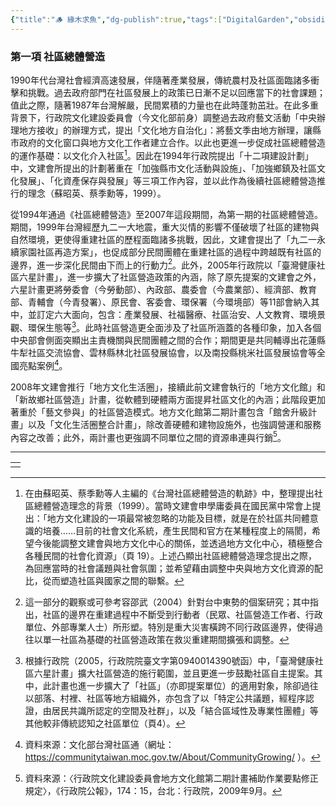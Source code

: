 ```yaml
---
{"title":"🪵 緣木求魚","dg-publish":true,"tags":["DigitalGarden","obsidian","self_learing","website_design","🎯學習歷程檔案"],"type":["🎯學習歷程檔案"],"permalink":"///","dgPassFrontmatter":true,"noteIcon":"","created":"2025-05-05T19:13:04.973+08:00","updated":"2025-05-05T19:47:16.461+08:00"}
---
```





### 第一項 社區總體營造


1990年代台灣社會經濟高速發展，伴隨著產業發展，傳統農村及社區面臨諸多衝擊和挑戰。過去政府部門在社區發展上的政策已日漸不足以回應當下的社會課題；值此之際，隨著1987年台灣解嚴，民間累積的力量也在此時蓬勃茁壯。在此多重背景下，行政院文化建設委員會（今文化部前身）調整過去政府藝文活動「中央辦理地方接收」的辦理方式，提出「文化地方自治化」：將藝文季由地方辦理，讓縣市政府的文化窗口與地方文化工作者建立合作。以此也更進一步促成社區總體營造的運作基礎：以文化介入社區[^1]。因此在1994年行政院提出「十二項建設計劃」中，文建會所提出的計劃著重在「加強縣市文化活動與設施」、「加強鄉鎮及社區文化發展」、「化資產保存與發展」等三項工作內容，並以此作為後續社區總體營造推行的理念（蘇昭英、蔡季勳等，1999）。

從1994年通過《社區總體營造》至2007年這段期間，為第一期的社區總體營造。期間，1999年台灣經歷九二一大地震，重大災情的影響不僅破壞了社區的建物與自然環境，更使得重建社區的歷程面臨諸多挑戰，因此，文建會提出了「九二一永續家園社區再造方案」，也促成部分民間團體在重建社區的過程中跨越既有社區的邊界，進一步深化民間由下而上的行動力[^2]。此外，2005年行政院以「臺灣健康社區六星計畫」，進一步擴大了社區營造政策的內涵，除了原先提案的文建會之外，六星計畫更將勞委會（今勞動部）、內政部、農委會（今農業部）、經濟部、教育部、青輔會（今青發署）、原民會、客委會、環保署（今環境部）等11部會納入其中，並訂定六大面向，包含：產業發展、社福醫療、社區治安、人文教育、環境景觀、環保生態等[^3]。此時社區營造更全面涉及了社區所涵蓋的各種印象，加入各個中央部會側面突顯出主責機關與民間團體之間的合作；期間更是共同輔導出花蓮縣牛犁社區交流協會、雲林縣林北社區發展協會，以及南投縣桃米社區發展協會等全國亮點案例[^4]。

2008年文建會推行「地方文化生活圈」，接續此前文建會執行的「地方文化館」和「新故鄉社區營造」計畫，從軟體到硬體兩方面提昇社區文化的內涵；此階段更加著重於「藝文參與」的社區營造模式。地方文化館第二期計畫包含「館舍升級計畫」以及「文化生活圈整合計畫」，除改善硬體和建物設施外，也強調營運和服務內容之改善；此外，兩計畫也更強調不同單位之間的資源串連與行銷[^5]。


---





[^1]: 在由蘇昭英、蔡季勳等人主編的《台灣社區總體營造的軌跡》中，整理提出社區總體營造理念的背景（1999）。當時文建會申學庸委員在國民黨中常會上提出：「地方文化建設的一項最常被忽略的功能及目標，就是在於社區共同體意識的培養……目前的社會文化系統，產生民間和官方在某種程度上的隔閡，希望今後能調整文建會與地方文化中心的關係，並透過地方文化中心，積極整合各種民間的社會化資源」（頁 19）。上述凸顯出社區總體營造理念提出之際，為回應當時的社會議題與社會氛圍；並希望藉由調整中央與地方文化資源的配比，從而塑造社區與國家之間的聯繫。
[^2]: 這一部分的觀察或可參考容邵武（2004）針對台中東勢的個案研究；其中指出，社區的邊界在重建過程中不斷受到行動者（民眾、社區營造工作者、行政單位、外部專業人士）所形塑。特別是重大災害橫跨不同行政區邊界，使得過往以單一社區為基礎的社區營造政策在救災重建期間擴張和調整。
[^3]: 根據行政院（2005，行政院院臺文字第0940014390號函）中，「臺灣健康社區六星計畫」擴大社區營造的施行範圍，並且更進一步鼓勵社區自主提案。其中，此計畫也進一步擴大了「社區」（亦即提案單位）的適用對象，除卻過往以部落、村裡、社區等地方組織外，亦包含了以「特定公共議題，經程序認證，由居民共識所認定的空間及社群」，以及「結合區域性及專業性團體」等其他較非傳統認知之社區單位（頁4）。
[^4]: 資料來源：文化部台灣社區通（網址： https://communitytaiwan.moc.gov.tw/About/CommunityGrowing/ ）。
[^5]: 資料來源：〈行政院文化建設委員會地方文化館第二期計畫補助作業要點修正規定〉，《行政院公報》，174：15，台北：行政院，2009年9月。



|     |
| --- |
|     |

